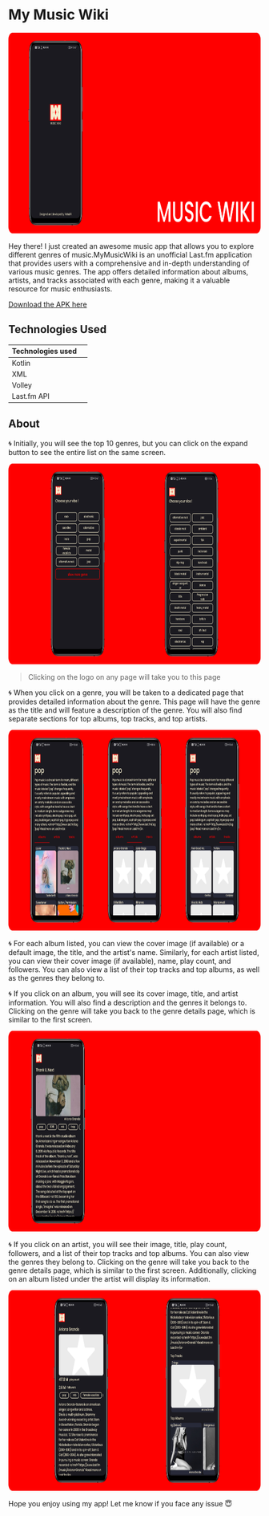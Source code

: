 # My Music Wiki
<img src="https://github.com/vishal206/My-Music-Wiki/blob/master/images/splash%20screen.png"  height="400" />

Hey there! I just created an awesome music app that allows you to explore different genres of music.MyMusicWiki is an unofficial Last.fm application that provides users with a comprehensive and in-depth understanding of various music genres. The app offers detailed information about albums, artists, and tracks associated with each genre, making it a valuable resource for music enthusiasts.

<a href="https://github.com/vishal206/My-Music-Wiki/blob/master/My_music_wiki_apk/my_music_wiki.apk" target="_blank">Download the APK here</a>

## Technologies Used


| Technologies used |  |
| ------ | ------ |
| Kotlin | |
| XML | |
| Volley ||
| Last.fm API |  |

## About

:cyclone: Initially, you will see the top 10 genres, but you can click on the expand button to see the entire list on the same screen.


<img src="https://github.com/vishal206/My-Music-Wiki/blob/master/images/mainpage.png"  height="400" />

> Clicking on the logo on any page will take you to this page

:cyclone: When you click on a genre, you will be taken to a dedicated page that provides detailed information about the genre. This page will have the genre as the title and will feature a description of the genre. You will also find separate sections for top albums, top tracks, and top artists.

<img src="https://github.com/vishal206/My-Music-Wiki/blob/master/images/tag_detail.png"  height="400" />

:cyclone: For each album listed, you can view the cover image (if available) or a default image, the title, and the artist's name. Similarly, for each artist listed, you can view their cover image (if available), name, play count, and followers. You can also view a list of their top tracks and top albums, as well as the genres they belong to.

:cyclone: If you click on an album, you will see its cover image, title, and artist information. You will also find a description and the genres it belongs to. Clicking on the genre will take you back to the genre details page, which is similar to the first screen.

<img src="https://github.com/vishal206/My-Music-Wiki/blob/master/images/album%20detail.png"  height="400" />

:cyclone: If you click on an artist, you will see their image, title, play count, followers, and a list of their top tracks and top albums. You can also view the genres they belong to. Clicking on the genre will take you back to the genre details page, which is similar to the first screen. Additionally, clicking on an album listed under the artist will display its information.

<img src="https://github.com/vishal206/My-Music-Wiki/blob/master/images/artist_detail.png"  height="400" />


Hope you enjoy using my app! Let me know if you face any issue :innocent:
